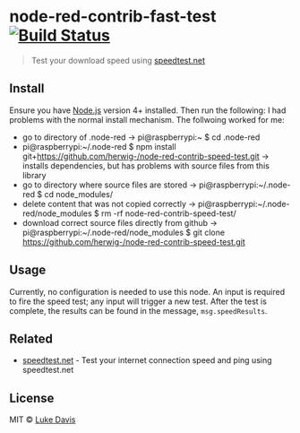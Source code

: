 # node-red-contrib-fast-test [![Build Status](https://travis-ci.org/spookyd/node-red-contrib-speed-test.svg?branch=master)](https://travis-ci.org/spookyd/node-red-contrib-speed-test)

> Test your download speed using [speedtest.net](https://speedtest.net)

## Install

Ensure you have [Node.js](https://nodejs.org) version 4+ installed. Then run the following:
I had problems with the normal install mechanism. The follwoing worked for me:

* go to directory of .node-red
 -> pi@raspberrypi:~ $ cd .node-red
* pi@raspberrypi:~/.node-red $ npm install git+https://github.com/herwig-/node-red-contrib-speed-test.git
 -> installs dependencies, but has problems with source files from this library
* go to directory where source files are stored
 -> pi@raspberrypi:~/.node-red $ cd node_modules/
* delete content that was not copied correctly
 -> pi@raspberrypi:~/.node-red/node_modules $ rm -rf node-red-contrib-speed-test/
* download correct source files directly from github
 -> pi@raspberrypi:~/.node-red/node_modules $ git clone https://github.com/herwig-/node-red-contrib-speed-test.git


## Usage

Currently, no configuration is needed to use this node.
An input is required to fire the speed test; any input will trigger a new test.
After the test is complete, the results can be found in the message, ``` msg.speedResults ```.


## Related

- [speedtest.net](https://github.com/ddsol/speedtest.net) - Test your internet connection speed and ping using speedtest.net


## License

MIT © [Luke Davis](https://lucky13.technologies)
